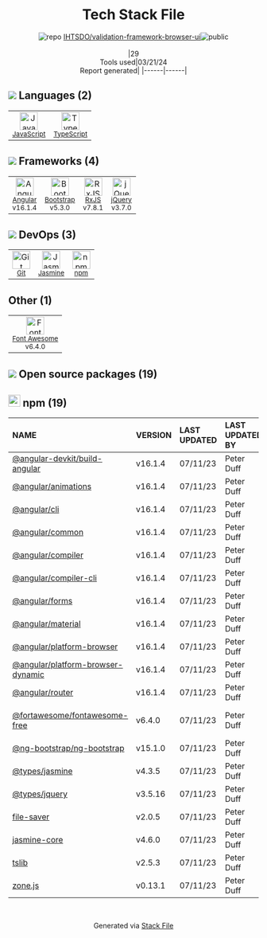 <!--
&lt;--- Readme.md Snippet without images Start ---&gt;
## Tech Stack
IHTSDO/validation-framework-browser-ui is built on the following main stack:

- [JavaScript](https://developer.mozilla.org/en-US/docs/Web/JavaScript) – Languages
- [TypeScript](http://www.typescriptlang.org) – Languages
- [Angular](https://angular.io) – Javascript MVC Frameworks
- [Bootstrap](http://getbootstrap.com/) – Front-End Frameworks
- [RxJS](http://reactivex.io/rxjs/) – Concurrency Frameworks
- [jQuery](http://jquery.com/) – Javascript UI Libraries
- [Jasmine](http://jasmine.github.io/) – Javascript Testing Framework
- [Font Awesome](https://fontawesome.com/) – Fonts

Full tech stack [here](/techstack.md)

&lt;--- Readme.md Snippet without images End ---&gt;

&lt;--- Readme.md Snippet with images Start ---&gt;
## Tech Stack
IHTSDO/validation-framework-browser-ui is built on the following main stack:

- <img width='25' height='25' src='https://img.stackshare.io/service/1209/javascript.jpeg' alt='JavaScript'/> [JavaScript](https://developer.mozilla.org/en-US/docs/Web/JavaScript) – Languages
- <img width='25' height='25' src='https://img.stackshare.io/service/1612/bynNY5dJ.jpg' alt='TypeScript'/> [TypeScript](http://www.typescriptlang.org) – Languages
- <img width='25' height='25' src='https://img.stackshare.io/service/3745/cb8U-gL6_400x400.jpg' alt='Angular'/> [Angular](https://angular.io) – Javascript MVC Frameworks
- <img width='25' height='25' src='https://img.stackshare.io/service/1101/C9QJ7V3X.png' alt='Bootstrap'/> [Bootstrap](http://getbootstrap.com/) – Front-End Frameworks
- <img width='25' height='25' src='https://img.stackshare.io/service/1796/984368.png' alt='RxJS'/> [RxJS](http://reactivex.io/rxjs/) – Concurrency Frameworks
- <img width='25' height='25' src='https://img.stackshare.io/service/1021/lxEKmMnB_400x400.jpg' alt='jQuery'/> [jQuery](http://jquery.com/) – Javascript UI Libraries
- <img width='25' height='25' src='https://img.stackshare.io/service/831/7c0b595409af531b9cdeb07f8c513e8b.png' alt='Jasmine'/> [Jasmine](http://jasmine.github.io/) – Javascript Testing Framework
- <img width='25' height='25' src='https://img.stackshare.io/service/3244/1_Mr1Fy00XjPGNf1Kkp_hWtw_2x.png' alt='Font Awesome'/> [Font Awesome](https://fontawesome.com/) – Fonts

Full tech stack [here](/techstack.md)

&lt;--- Readme.md Snippet with images End ---&gt;
-->
<div align="center">

# Tech Stack File
![](https://img.stackshare.io/repo.svg "repo") [IHTSDO/validation-framework-browser-ui](https://github.com/IHTSDO/validation-framework-browser-ui)![](https://img.stackshare.io/public_badge.svg "public")
<br/><br/>
|29<br/>Tools used|03/21/24 <br/>Report generated|
|------|------|
</div>

## <img src='https://img.stackshare.io/languages.svg'/> Languages (2)
<table><tr>
  <td align='center'>
  <img width='36' height='36' src='https://img.stackshare.io/service/1209/javascript.jpeg' alt='JavaScript'>
  <br>
  <sub><a href="https://developer.mozilla.org/en-US/docs/Web/JavaScript">JavaScript</a></sub>
  <br>
  <sub></sub>
</td>

<td align='center'>
  <img width='36' height='36' src='https://img.stackshare.io/service/1612/bynNY5dJ.jpg' alt='TypeScript'>
  <br>
  <sub><a href="http://www.typescriptlang.org">TypeScript</a></sub>
  <br>
  <sub></sub>
</td>

</tr>
</table>

## <img src='https://img.stackshare.io/frameworks.svg'/> Frameworks (4)
<table><tr>
  <td align='center'>
  <img width='36' height='36' src='https://img.stackshare.io/service/3745/cb8U-gL6_400x400.jpg' alt='Angular'>
  <br>
  <sub><a href="https://angular.io">Angular</a></sub>
  <br>
  <sub>v16.1.4</sub>
</td>

<td align='center'>
  <img width='36' height='36' src='https://img.stackshare.io/service/1101/C9QJ7V3X.png' alt='Bootstrap'>
  <br>
  <sub><a href="http://getbootstrap.com/">Bootstrap</a></sub>
  <br>
  <sub>v5.3.0</sub>
</td>

<td align='center'>
  <img width='36' height='36' src='https://img.stackshare.io/service/1796/984368.png' alt='RxJS'>
  <br>
  <sub><a href="http://reactivex.io/rxjs/">RxJS</a></sub>
  <br>
  <sub>v7.8.1</sub>
</td>

<td align='center'>
  <img width='36' height='36' src='https://img.stackshare.io/service/1021/lxEKmMnB_400x400.jpg' alt='jQuery'>
  <br>
  <sub><a href="http://jquery.com/">jQuery</a></sub>
  <br>
  <sub>v3.7.0</sub>
</td>

</tr>
</table>

## <img src='https://img.stackshare.io/devops.svg'/> DevOps (3)
<table><tr>
  <td align='center'>
  <img width='36' height='36' src='https://img.stackshare.io/service/1046/git.png' alt='Git'>
  <br>
  <sub><a href="http://git-scm.com/">Git</a></sub>
  <br>
  <sub></sub>
</td>

<td align='center'>
  <img width='36' height='36' src='https://img.stackshare.io/service/831/7c0b595409af531b9cdeb07f8c513e8b.png' alt='Jasmine'>
  <br>
  <sub><a href="http://jasmine.github.io/">Jasmine</a></sub>
  <br>
  <sub></sub>
</td>

<td align='center'>
  <img width='36' height='36' src='https://img.stackshare.io/service/1120/lejvzrnlpb308aftn31u.png' alt='npm'>
  <br>
  <sub><a href="https://www.npmjs.com/">npm</a></sub>
  <br>
  <sub></sub>
</td>

</tr>
</table>

## Other (1)
<table><tr>
  <td align='center'>
  <img width='36' height='36' src='https://img.stackshare.io/service/3244/1_Mr1Fy00XjPGNf1Kkp_hWtw_2x.png' alt='Font Awesome'>
  <br>
  <sub><a href="https://fontawesome.com/">Font Awesome</a></sub>
  <br>
  <sub>v6.4.0</sub>
</td>

</tr>
</table>


## <img src='https://img.stackshare.io/group.svg' /> Open source packages (19)</h2>

## <img width='24' height='24' src='https://img.stackshare.io/service/1120/lejvzrnlpb308aftn31u.png'/> npm (19)

|NAME|VERSION|LAST UPDATED|LAST UPDATED BY|LICENSE|VULNERABILITIES|
|:------|:------|:------|:------|:------|:------|
|[@angular-devkit/build-angular](https://www.npmjs.com/@angular-devkit/build-angular)|v16.1.4|07/11/23|Peter Duff |MIT|N/A|
|[@angular/animations](https://www.npmjs.com/@angular/animations)|v16.1.4|07/11/23|Peter Duff |MIT|N/A|
|[@angular/cli](https://www.npmjs.com/@angular/cli)|v16.1.4|07/11/23|Peter Duff |MIT|N/A|
|[@angular/common](https://www.npmjs.com/@angular/common)|v16.1.4|07/11/23|Peter Duff |MIT|N/A|
|[@angular/compiler](https://www.npmjs.com/@angular/compiler)|v16.1.4|07/11/23|Peter Duff |MIT|N/A|
|[@angular/compiler-cli](https://www.npmjs.com/@angular/compiler-cli)|v16.1.4|07/11/23|Peter Duff |MIT|N/A|
|[@angular/forms](https://www.npmjs.com/@angular/forms)|v16.1.4|07/11/23|Peter Duff |MIT|N/A|
|[@angular/material](https://www.npmjs.com/@angular/material)|v16.1.4|07/11/23|Peter Duff |MIT|N/A|
|[@angular/platform-browser](https://www.npmjs.com/@angular/platform-browser)|v16.1.4|07/11/23|Peter Duff |MIT|N/A|
|[@angular/platform-browser-dynamic](https://www.npmjs.com/@angular/platform-browser-dynamic)|v16.1.4|07/11/23|Peter Duff |MIT|N/A|
|[@angular/router](https://www.npmjs.com/@angular/router)|v16.1.4|07/11/23|Peter Duff |MIT|N/A|
|[@fortawesome/fontawesome-free](https://www.npmjs.com/@fortawesome/fontawesome-free)|v6.4.0|07/11/23|Peter Duff |CC-BY-4.0,OFL-1.1,MIT|N/A|
|[@ng-bootstrap/ng-bootstrap](https://www.npmjs.com/@ng-bootstrap/ng-bootstrap)|v15.1.0|07/11/23|Peter Duff |MIT|N/A|
|[@types/jasmine](https://www.npmjs.com/@types/jasmine)|v4.3.5|07/11/23|Peter Duff |MIT|N/A|
|[@types/jquery](https://www.npmjs.com/@types/jquery)|v3.5.16|07/11/23|Peter Duff |MIT|N/A|
|[file-saver](https://www.npmjs.com/file-saver)|v2.0.5|07/11/23|Peter Duff |MIT|N/A|
|[jasmine-core](https://www.npmjs.com/jasmine-core)|v4.6.0|07/11/23|Peter Duff |MIT|N/A|
|[tslib](https://www.npmjs.com/tslib)|v2.5.3|07/11/23|Peter Duff |0BSD|N/A|
|[zone.js](https://www.npmjs.com/zone.js)|v0.13.1|07/11/23|Peter Duff |MIT|N/A|

<br/>
<div align='center'>

Generated via [Stack File](https://github.com/marketplace/stack-file)

